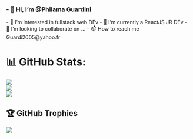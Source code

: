 <h3>- 👋 Hi, I’m @Philama Guardini</h3>
- 👀 I’m interested in fullstack web DEv
- 🌱 I’m currently a ReactJS JR DEv
- 💞️ I’m looking to collaborate on ...
- 📫 How to reach me Guardi2005@yahoo.fr

# 📊 GitHub Stats:
![](https://github-readme-stats.vercel.app/api?username=Philama&theme=radical&hide_border=true&include_all_commits=false&count_private=false)<br/>
![](https://github-readme-streak-stats.herokuapp.com/?user=Philama&theme=radical&hide_border=true)<br/>
![](https://github-readme-stats.vercel.app/api/top-langs/?username=Philama&theme=radical&hide_border=true&include_all_commits=false&count_private=false&layout=compact)

## 🏆 GitHub Trophies
![](https://github-profile-trophy.vercel.app/?username=Philama&theme=radical&no-frame=false&no-bg=true&margin-w=4)



<!-- Proudly created with GPRM ( https://gprm.itsvg.in ) -->
<!---
Philama/Philama is a ✨ special ✨ repository because its `README.md` (this file) appears on your GitHub profile.
You can click the Preview link to take a look at your changes.
--->
